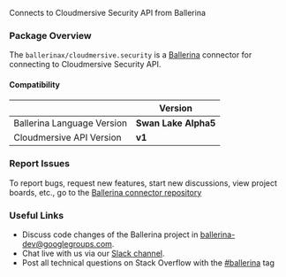 Connects to Cloudmersive Security API from Ballerina

### Package Overview

The `ballerinax/cloudmersive.security` is a [Ballerina](https://ballerina.io/) connector for connecting to Cloudmersive Security API.

#### Compatibility
|                               | Version               |
|-------------------------------|-----------------------|
| Ballerina Language Version    | **Swan Lake Alpha5**  |
| Cloudmersive API Version      | **v1**                |

### Report Issues
To report bugs, request new features, start new discussions, view project boards, etc., go to the [Ballerina connector repository](https://github.com/ballerina-platform/ballerinax-openapi-connectors)
### Useful Links
- Discuss code changes of the Ballerina project in [ballerina-dev@googlegroups.com](mailto:ballerina-dev@googlegroups.com).
- Chat live with us via our [Slack channel](https://ballerina.io/community/slack/).
- Post all technical questions on Stack Overflow with the [#ballerina](https://stackoverflow.com/questions/tagged/ballerina) tag
